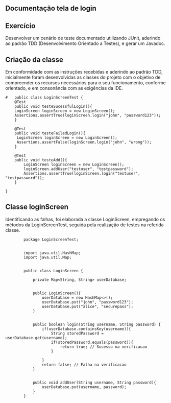 ## Documentação tela de login

## Exercício

Desenvolver um cenário de teste documentado utilizando JUnit, aderindo ao padrão TDD (Desenvolvimento Orientado a Testes), e gerar um Javadoc.

## Criação da classe

Em conformidade com as instruções recebidas e aderindo ao padrão TDD, inicialmente foram desenvolvidas as classes do projeto com o objetivo de compreender os recursos necessários para o seu funcionamento, conforme orientado, e em consonância com as exigências da IDE.

    #   public class LoginScreenTest {
        @Test
        public void testeSucessfulLogin(){
        LoginScreen loginScreen = new LoginScreen();
        Assertions.assertTrue(loginScreen.login("john", "password123"));
        }
    
        @Test
        public void testeFailedLogin(){
         LoginScreen loginScreen = new LoginScreen();
         Assertions.assertFalse(loginScreen.login("john", "wrong"));
        }
    
        @Test
        public void testeAdd(){
            LoginScreen loginScreen = new LoginScreen();
            loginScreen.addUser("testuser", "testpassword");
            Assertions.assertTrue(loginScreen.login("testuser", "testpassword"));
        }
    
    }


## Classe loginScreen

Identificando as falhas, foi elaborada a classe LoginScreen, empregando os métodos da LoginScreenTest, seguida pela realização de testes na referida classe.

            package LoginScreenTest;
            
            
            import java.util.HashMap;
            import java.util.Map;
            
            
            public class LoginScreen {
            	
                private Map<String, String> userDatabase;
            
               
                public LoginScreen(){
                    userDatabase = new HashMap<>();
                    userDatabase.put("john", "password123");
                    userDatabase.put("alice", "securepass");
                }
            
            
                public boolean login(String username, String password) {
                    if(userDatabase.containsKey(username)){
                        String storedPassword = userDatabase.get(username);
                        if(storedPassword.equals(password)){
                            return true; // Sucesso na verificacao
                        }
            
                    }
                    return false; // Falha na verificacao
                }
            
               
                public void addUser(String username, String password){
                    userDatabase.put(username, password);
                }
            }
